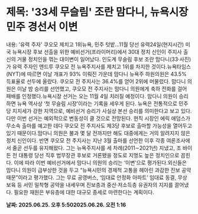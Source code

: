 # **제목: '33세 무슬림' 조란 맘다니, 뉴욕시장 민주 경선서 이변**

  내용: '유력 주자' 쿠오모 제치고 1위뉴욕, 민주 텃밭…11월 당선 유력24일(현지시간) 미국 뉴욕시장 후보 선출을 위한 예비선거(프라이머리)에서 30대 정치 신인이 주지사 출신의 거물 정치인을 꺾는 대이변이 일어났다. 인도계 무슬림 후보 조란 맘다니(33·사진)가 유력 주자인 앤드루 쿠오모 전 뉴욕주지사를 제치고 1위를 차지한 것이다.뉴욕타임스(NYT)에 따르면 이날 개표가 93% 이뤄진 가운데 맘다니 뉴욕주 하원의원은 43.5% 득표율로 선두에 올랐다. 쿠오모 전 주지사는 36.4%를 얻어 2위에 머물렀다. 맘다니 의원은 이날 밤 승리를 선언했고, 쿠오모 전 주지사는 맘다니 의원에게 축하 전화를 걸어 패배를 인정했다.뉴욕시장 선거는 오는 11월 4일 치러질 예정이다. 맘다니 의원이 승리하면 뉴욕 역사상 ‘첫 무슬림 시장’이라는 기록을 세우게 된다. 뉴욕은 전통적으로 민주당 지지세가 강한 지역으로, 예비선거 승리가 사실상 본선 승리를 의미한다고 보고 있다. 다만 이번 선거는 예외적으로 변동성이 클 것으로 전망된다. 현직 시장인 에릭 애덤스가 무소속 출마를 예고한 데다 쿠오모 전 주지사도 제3당 후보로 출마할 가능성을 열어두고 있기 때문이다.맘다니 의원은 불과 몇 달 전까지만 해도 대중에게는 거의 알려지지 않은 정치 신인이다. 반면 쿠오모 전 주지사는 지난 3월 출마를 선언한 이후 각종 여론조사에서 줄곧 선두를 유지해왔다. 그는 뉴욕주지사를 세 차례(2011∼2021년) 지냈고, 조 바이든 전 대통령 당선 직후 법무장관 후보로 거론됐을 정도로 지명도 높은 정치인으로 꼽힌다. 이에 따라 이번 예비선거에서 맘다니 의원의 승리는 ‘이변’으로 평가된다.외신들은 맘다니 의원이 급부상한 것을 두고 “뉴욕시민의 경제적 고통을 헤아린 과감한 진보 공약 때문”이라고 평가했다. 그는 무료 공영버스, ‘임대료 안정화 아파트’ 임대료 동결, 무상 보육 등 서민 밀착형 공약을 내세우며 진보층과 중산·저소득층 유권자의 지지를 끌어냈다. 필요한 재원은 부유층에 대한 대규모 증세로 마련한다는 계획이다.

  **날짜: 2025.06.25. 오후 5:502025.06.26. 오전 1:16**